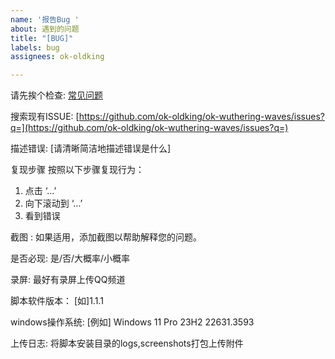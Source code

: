 ```yaml
---
name: '报告Bug '
about: 遇到的问题
title: "[BUG]"
labels: bug
assignees: ok-oldking

---
```


请先挨个检查:
[常见问题](https://github.com/ok-oldking/ok-wuthering-waves/blob/master/README_cn.md#出现问题请检查)

搜索现有ISSUE:
[https://github.com/ok-oldking/ok-wuthering-waves/issues?q=](https://github.com/ok-oldking/ok-wuthering-waves/issues?q=)

描述错误:
[请清晰简洁地描述错误是什么]

复现步骤 按照以下步骤复现行为：

1. 点击 ‘…’
2. 向下滚动到 ‘…’
3. 看到错误

截图 :
如果适用，添加截图以帮助解释您的问题。

是否必现:
是/否/大概率/小概率

录屏:
最好有录屏上传QQ频道

脚本软件版本：
[如]1.1.1

windows操作系统:
[例如] Windows 11 Pro 23H2 22631.3593

上传日志:
将脚本安装目录的logs,screenshots打包上传附件
